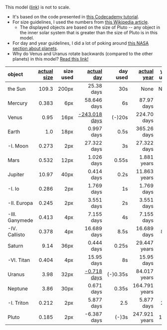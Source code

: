 This model ([link][model]) is not to scale.
* It's based on the code presented in [this Codecademy tutorial][code].
* For size guidelines, I used the numbers from [this Wikipedia article][sizes].
  * The displayed objects are based on the size of Pluto -- any object in the
    inner solar system that is greater than the size of Pluto is in this model.
* For day and year guidelines, I did a lot of poking around
  [this NASA section about planets][nasa].
* Why do Venus and Uranus rotate backwards (compared to the other planets) in
  this model? [Read this link!][back]

object | [actual size][sizes] | size used | [actual day][nasa] | day used | [actual year][nasa] | year used
:------|------------:|----------:|-----------:|---------:|------------:|---------:
the Sun | 109.3 | 200px | 25.38 days | 30s | None | None
Mercury | 0.383 | 6px | 58.646 days | 6s | 87.97 days | 8s
Venus | 0.95 | 16px | [-243.018 days][back] | (-)20s | 224.70 days | 15s
Earth | 1.0 | 18px | 0.997 days | 0.5s | 365.26 days | 20s
-I. Moon | 0.273 | 2px | 27.322 days | 3s | 27.322 days | 3s
Mars | 0.532 | 12px | 1.026 days | 0.55s | 1.881 years | 25s
Jupiter | 10.97 | 40px | 0.414 days | 0.2s | 11.863 years | 30s
-I. Io | 0.286 | 2px | 1.769 days | 1s | 1.769 days | 1s
-II. Europa | 0.245 | 2px | 3.551 days | 2s | 3.551 days | 2s
-III. Ganymede | 0.413 | 4px | 7.155 days | 4s | 7.155 days | 4s
-IV. Callisto | 0.378 | 4px | 16.689 days | 8.5s | 16.689 days | 8.5s
Saturn | 9.14 | 36px | 0.444 days | 0.25s | 29.447 years | 60s
-VI. Titan | 0.404 | 4px | 15.95 days | 8s | 15.95 days | 8s
Uranus | 3.98 | 32px | [-0.718 days][back] | (-)0.35s | 84.017 years | 75s
Neptune | 3.86 | 30px | 0.671 days | 0.35s | 164.791 years | 90s
-I. Triton | 0.212 | 2px | 5.877 days | 2.5 | 5.877 days | 2.5s
Pluto | 0.185 | 2px | -6.387 days | (-)3s | 247.921 years | 120s

[model]: https://drvonnjerryxlii.github.io/solarSystem "Watch it spin!"
[code]: http://www.codecademy.com/en/goals/web-beginner-en-ymqg0 "Sun, Earth, and Code codebit"
[sizes]: http://en.wikipedia.org/wiki/List_of_Solar_System_objects_by_size "Wikipedia: List of Solar System objects by size"
[nasa]: https://solarsystem.nasa.gov/planets "NASA.gov: Solar System Exploration: Planets"
[back]: https://van.physics.illinois.edu/qa/listing.php?id=22778 "Illinois.edu: Why Venus and Uranus don't spin the same way as the other planets."
